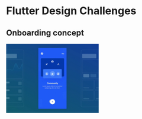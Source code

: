 # Flutter Design Challenges
## Onboarding concept

<img src="assets/onboarding-concept.gif" alt="Onboarding Concept" width="250">